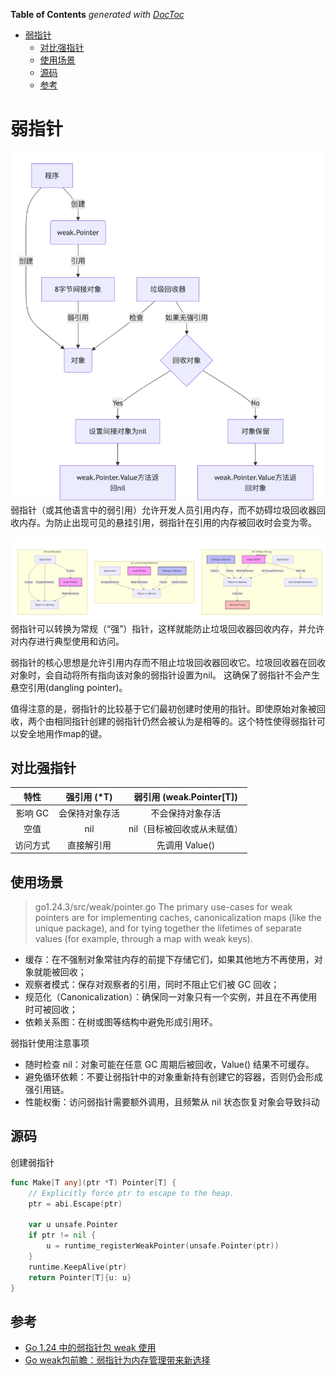 <!-- START doctoc generated TOC please keep comment here to allow auto update -->
<!-- DON'T EDIT THIS SECTION, INSTEAD RE-RUN doctoc TO UPDATE -->
**Table of Contents**  *generated with [DocToc](https://github.com/thlorenz/doctoc)*

- [弱指针](#%E5%BC%B1%E6%8C%87%E9%92%88)
  - [对比强指针](#%E5%AF%B9%E6%AF%94%E5%BC%BA%E6%8C%87%E9%92%88)
  - [使用场景](#%E4%BD%BF%E7%94%A8%E5%9C%BA%E6%99%AF)
  - [源码](#%E6%BA%90%E7%A0%81)
  - [参考](#%E5%8F%82%E8%80%83)

<!-- END doctoc generated TOC please keep comment here to allow auto update -->

# 弱指针
![week_pointer.png](week_pointer.png)
弱指针（或其他语言中的弱引用）允许开发人员引用内存，而不妨碍垃圾回收器回收内存。为防止出现可见的悬挂引用，弱指针在引用的内存被回收时会变为零。

![weak_pointer_with_gc.png](weak_pointer_with_gc.png)
弱指针可以转换为常规（“强”）指针，这样就能防止垃圾回收器回收内存，并允许对内存进行典型使用和访问。


弱指针的核心思想是允许引用内存而不阻止垃圾回收器回收它。垃圾回收器在回收对象时，会自动将所有指向该对象的弱指针设置为nil。
这确保了弱指针不会产生悬空引用(dangling pointer)。



值得注意的是，弱指针的比较基于它们最初创建时使用的指针。即使原始对象被回收，两个由相同指针创建的弱指针仍然会被认为是相等的。这个特性使得弱指针可以安全地用作map的键。

## 对比强指针

|  特性  |   强引用 (*T)    |           弱引用 (weak.Pointer[T])            |
|:----:|:-------------:|:------------------------------------------:|
| 影响 GC |    会保持对象存活    |                  不会保持对象存活                  |
|  空值  |      nil      |              nil（目标被回收或从未赋值）               |
|  访问方式    |       直接解引用        |              先调用 Value()               |



## 使用场景
> go1.24.3/src/weak/pointer.go
>  The primary use-cases for weak pointers are for implementing caches, canonicalization maps (like the unique package), and for tying together the lifetimes of separate values (for example, through a map with weak keys).
- 缓存：在不强制对象常驻内存的前提下存储它们，如果其他地方不再使用，对象就能被回收；
- 观察者模式：保存对观察者的引用，同时不阻止它们被 GC 回收；
- 规范化（Canonicalization）：确保同一对象只有一个实例，并且在不再使用时可被回收；
- 依赖关系图：在树或图等结构中避免形成引用环。




弱指针使用注意事项

- 随时检查 nil：对象可能在任意 GC 周期后被回收，Value() 结果不可缓存。
- 避免循环依赖：不要让弱指针中的对象重新持有创建它的容器，否则仍会形成强引用链。
- 性能权衡：访问弱指针需要额外调用，且频繁从 nil 状态恢复对象会导致抖动


## 源码

创建弱指针
```go
func Make[T any](ptr *T) Pointer[T] {
	// Explicitly force ptr to escape to the heap.
	ptr = abi.Escape(ptr)

	var u unsafe.Pointer
	if ptr != nil {
		u = runtime_registerWeakPointer(unsafe.Pointer(ptr))
	}
	runtime.KeepAlive(ptr)
	return Pointer[T]{u: u}
}
```

## 参考

- [Go 1.24 中的弱指针包 weak 使用](https://www.51cto.com/article/816274.html)
- [Go weak包前瞻：弱指针为内存管理带来新选择](https://tonybai.com/2024/09/23/go-weak-package-preview/)